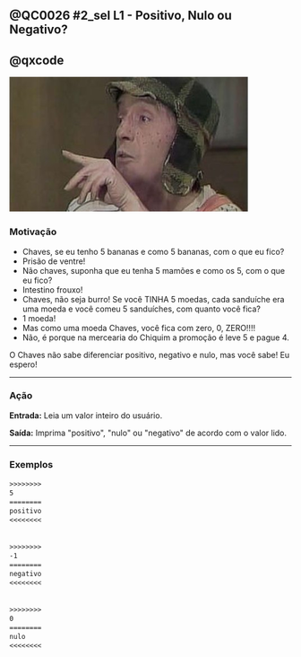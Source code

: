 ## @QC0026 #2_sel L1 - Positivo, Nulo ou Negativo?
## @qxcode

![](capa.jpg)
### Motivação

- Chaves, se eu tenho 5 bananas e como 5 bananas, com o que eu fico?
- Prisão de ventre!
- Não chaves, suponha que eu tenha 5 mamões e como os 5, com o que eu fico?
- Intestino frouxo!
- Chaves, não seja burro! Se você TINHA 5 moedas, cada sanduíche era uma moeda
e você comeu 5 sanduíches, com quanto você fica?
- 1 moeda!
- Mas como uma moeda Chaves, você fica com zero, 0, ZERO!!!!
- Não, é porque na mercearia do Chiquim a promoção é leve 5 e pague 4.

O Chaves não sabe diferenciar positivo, negativo e nulo, mas você sabe!
Eu espero!

---
### Ação

**Entrada:**  Leia um valor inteiro do usuário.

**Saída:** Imprima "positivo", "nulo" ou "negativo" de acordo com o valor lido.

---
### Exemplos

```
>>>>>>>>
5
========
positivo
<<<<<<<<


>>>>>>>>
-1
========
negativo
<<<<<<<<


>>>>>>>>
0
========
nulo
<<<<<<<<


```

<!---
>>>>>>>>
4
========
positivo
<<<<<<<<


>>>>>>>>
-5
========
negativo
<<<<<<<<


>>>>>>>>
-11
========
negativo
<<<<<<<<


--->